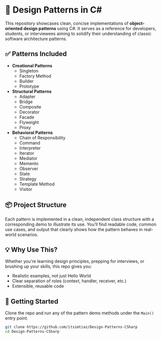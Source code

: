 # 🎯 Design Patterns in C#

This repository showcases clean, concise implementations of **object-oriented design patterns** using C#. It serves as a reference for developers, students, or interviewees aiming to solidify their understanding of classic software architecture patterns.

## ✅ Patterns Included

- **Creational Patterns**
  - Singleton
  - Factory Method
  - Builder
  - Prototype
- **Structural Patterns**
  - Adapter
  - Bridge
  - Composite
  - Decorator
  - Facade
  - Flyweight
  - Proxy
- **Behavioral Patterns**
  - Chain of Responsibility
  - Command
  - Interpreter
  - Iterator
  - Mediator
  - Memento
  - Observer
  - State
  - Strategy
  - Template Method
  - Visitor

## 📦 Project Structure

Each pattern is implemented in a clean, independent class structure with a corresponding demo to illustrate its use. You’ll find readable code, common use cases, and output that clearly shows how the pattern behaves in real-world scenarios.

## 💡 Why Use This?

Whether you're learning design principles, prepping for interviews, or brushing up your skills, this repo gives you:

- Realistic examples, not just Hello World
- Clear separation of roles (context, handler, receiver, etc.)
- Extensible, reusable code

## 🚀 Getting Started

Clone the repo and run any of the pattern demo methods under the `Main()` entry point.

```bash
git clone https://github.com/itsimtiaz/Design-Patterns-CSharp
cd Design-Patterns-CSharp

